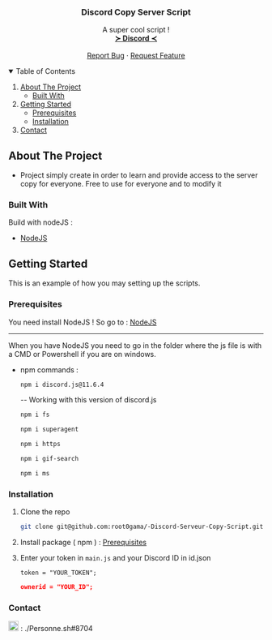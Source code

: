 <p align="center">
  <h3 align="center">Discord Copy Server Script</h3>

  <p align="center">
    A super cool script !
    <br />
    <a href="https://discord.gg/uAXebEC"><strong> ≻ Discord ≺ </strong></a>
    <br />
    <br />
    <a href="https://github.com/root0gama/-Discord-Serveur-Copy-Script/issues">Report Bug</a>
    ·
    <a href="https://github.com/root0gama/-Discord-Serveur-Copy-Script/issues">Request Feature</a>
  </p>
</p>

<details open="open">
  <summary>Table of Contents</summary>
  <ol>
    <li>
      <a href="#about-the-project">About The Project</a>
      <ul>
        <li><a href="#built-with">Built With</a></li>
      </ul>
    </li>
    <li>
      <a href="#getting-started">Getting Started</a>
      <ul>
        <li><a href="#prerequisites">Prerequisites</a></li>
        <li><a href="#installation">Installation</a></li>
      </ul>
    </li>
    <li><a href="#contact">Contact</a></li>
  </ol>
</details>


## About The Project
  - Project simply create in order to learn and provide access to the server copy for everyone. Free to use for everyone and to modify it

### Built With

Build with nodeJS :
* [NodeJS](https://nodejs.org/en/)


## Getting Started

This is an example of how you may setting up the scripts.

### Prerequisites

You need install NodeJS ! 
So go to : 
[NodeJS](https://nodejs.org/en/)

----
When you have NodeJS you need to go in the folder where the js file is with a CMD or Powershell if you are on windows. 

* npm commands :
  ```sh
  npm i discord.js@11.6.4
  ```
   -- Working with this version of discord.js
   
   ```sh
   npm i fs
   ```
   
   ```sh
   npm i superagent
   ```
   
   ```sh
   npm i https
   ```
   
   ```sh
   npm i gif-search
   ```
   
   ```sh
   npm i ms
   ```

### Installation

1. Clone the repo
   ```sh
   git clone git@github.com:root0gama/-Discord-Serveur-Copy-Script.git
   ```
2. Install package ( npm ) : <a href="#prerequisites">Prerequisites</a>

3. Enter your token in `main.js` and your Discord ID in id.json
   ```JS
   token = "YOUR_TOKEN";
   ```
   
   ```JSON
   ownerid = "YOUR_ID";
   ```
   
### Contact

<img src="https://upload.wikimedia.org/wikipedia/fr/4/4f/Discord_Logo_sans_texte.svg" alt="" width="20" height="20"/>  : ./Personne.sh#8704
